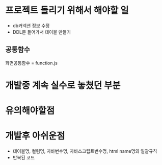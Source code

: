 # 프로젝트 돌리기 위해서 해야할 일
- db커넥션 정보 수정
- DDL문 들어가서 테이블 만들기

## 공통함수
화면공통함수 = function.js

# 개발중 계속 실수로 놓쳤던 부분
 

# 유의해야할점


# 개발후 아쉬운점
- 테이블명, 컬럼명, 자바변수명, 자바스크립트변수명, html name명의 일괄규칙
- 반복된 코드
